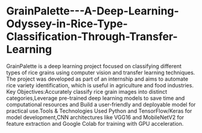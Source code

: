 # GrainPalette---A-Deep-Learning-Odyssey-in-Rice-Type-Classification-Through-Transfer-Learning
GrainPalette is a deep learning project focused on classifying different types of rice grains using computer vision and transfer learning techniques. The project was developed as part of an internship and aims to automate rice variety identification, which is useful in agriculture and food industries.
Key Objectives:Accurately classify rice grain images into distinct categories,Leverage pre-trained deep learning models to save time and computational resources and Build a user-friendly and deployable model for practical use.Tools & Technologies Used Python and TensorFlow/Keras for model development,CNN architectures like VGG16 and MobileNetV2 for feature extraction and Google Colab for training with GPU acceleration.

